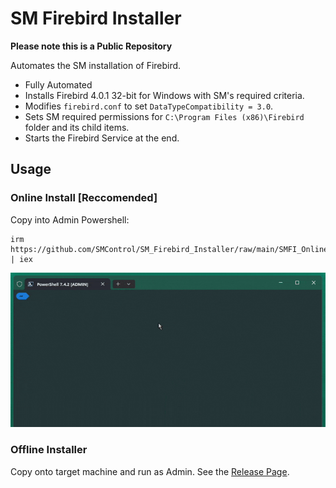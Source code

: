 # SM Firebird Installer

**Please note this is a Public Repository**

Automates the SM installation of Firebird.

- Fully Automated
- Installs Firebird 4.0.1 32-bit for Windows with SM's required criteria.
- Modifies `firebird.conf` to set `DataTypeCompatibility = 3.0`.
- Sets SM required permissions for `C:\Program Files (x86)\Firebird` folder and its child items.
- Starts the Firebird Service at the end.

## Usage

### Online Install [Reccomended]
Copy into Admin Powershell:
```
irm https://github.com/SMControl/SM_Firebird_Installer/raw/main/SMFI_Online.ps1 | iex
```
![Firebird Installation Demo](https://github.com/SMControl/SM_Firebird_Installer/blob/main/SM_Firebird_Installer_Example_GIF.gif)

### Offline Installer
Copy onto target machine and run as Admin. See the [Release Page](https://github.com/SMControl/SM_Firebird_Installer/releases).
